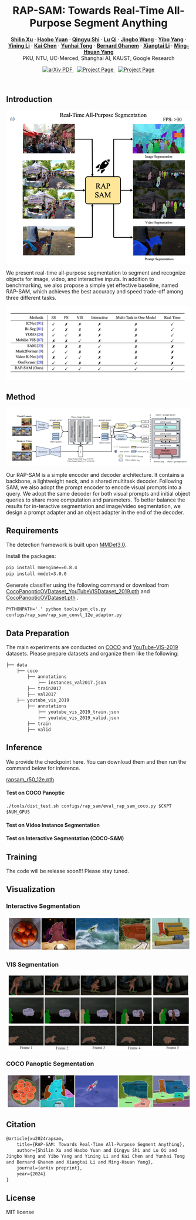 <br />
<p align="center">
  <h1 align="center">RAP-SAM: Towards Real-Time All-Purpose Segment Anything</h1>
  <p align="center">
    <a href="https://scholar.google.com/citations?user=8bBcL9sAAAAJ&hl=en"><strong>Shilin Xu</strong></a>
    ·
    <a href="https://yuanhaobo.me/"><strong>Haobo Yuan</strong></a>
    ·
    <a href="https://qingyushi.github.io"><strong>Qingyu Shi</strong></a>
    ·
    <a href="http://luqi.info/"><strong>Lu Qi</strong></a>
    ·
    <a href="https://scholar.google.co.uk/citations?user=GStTsxAAAAAJ&hl=zh-CN"><strong>Jingbo Wang</strong></a>
    ·
    <a href="https://scholar.google.com/citations?user=DxXXnCcAAAAJ&hl=zh-CN"><strong>Yibo Yang</strong></a>
    ·
    <a href="https://scholar.google.com.hk/citations?user=y_cp1sUAAAAJ&hl=en"><strong>Yining Li</strong></a>
    ·
    <a href="https://chenkai.site/"><strong>Kai Chen</strong></a>
    ·
    <a href="https://scholar.google.com/citations?user=T4gqdPkAAAAJ&hl=zh-CN"><strong>Yunhai Tong</strong></a>
    ·
    <a href="https://scholar.google.com/citations?hl=zh-CN&user=rVsGTeEAAAAJ"><strong>Bernard Ghanem</strong></a>
    ·
    <a href="https://lxtgh.github.io/"><strong>Xiangtai Li</strong></a>
    ·
    <a href="https://scholar.google.com/citations?user=p9-ohHsAAAAJ&hl=zh-CN"><strong>Ming-Hsuan Yang</strong></a>
  <br >
     PKU, NTU, UC-Merced, Shanghai AI, KAUST, Google Research
  </p>

  <p align="center">
    <a href='https://arxiv.org/abs/2401.10228'>
      <img src='https://img.shields.io/badge/Paper-PDF-green?style=flat&logo=arXiv&logoColor=green' alt='arXiv PDF'> </a>
    <a href='https://xushilin1.github.io/rap_sam/' style='padding-left: 0.5rem;'>
      <img src='https://img.shields.io/badge/Project-Page-blue?style=flat&logo=Google%20chrome&logoColor=blue' alt='Project Page'> </a>
    <a href='https://huggingface.co/spaces/shilinxu/rap-sam' style='padding-left: 0.5rem;'>
      <img src='https://img.shields.io/badge/Huggingface%20Model-8A2BE2' alt='Project Page'> </a>
  </p>

<br/>

## Introduction

![Figure](./assets/teaser.png)

We present real-time all-purpose segmentation to segment and recognize objects for image, video, and interactive inputs. In addition to benchmarking, we also propose a simple yet
effective baseline, named RAP-SAM, which achieves the best accuracy and speed trade-off among three different tasks.

![Figure](./assets/comparison.jpg)

## Method
![Figure](./assets/method.png)

Our RAP-SAM is a simple encoder and decoder architecture. It contains a backbone, a lightweight neck, and a shared multitask decoder.  Following SAM, we also adopt the prompt encoder to encode visual prompts into a query. We adopt the same decoder for both visual prompts and initial object queries to share more computation and parameters. To better balance the results for in-teractive segmentation and image/video segmentation, we design a prompt adapter and an object adapter in the end of the decoder.

## Requirements
The detection framework is built upon [MMDet3.0](https://github.com/open-mmlab/mmdetection).

Install the packages:
```bash
pip install mmengine==0.8.4
pip install mmdet=3.0.0
```
Generate classifier using the following command or download from [CocoPanopticOVDataset_YouTubeVISDataset_2019.pth](https://1drv.ms/u/c/12a1b84edebf20f7/EXxePOUe_jpJsAC2FqVaPzkBv0X1y0cIkmwlp4wE7bkW5A?e=a3GMnj) and [CocoPanopticOVDataset.pth](https://1drv.ms/u/c/12a1b84edebf20f7/EVjJu546FCtAko-aqlsb11IB2vYAMyXHd3cTe5OdsLllRA?e=gV6qat) .
```
PYTHONPATH='.' python tools/gen_cls.py configs/rap_sam/rap_sam_convl_12e_adaptor.py
```
## Data Preparation
The main experiments are conducted on [COCO](https://cocodataset.org/#home) 
and [YouTube-VIS-2019](https://youtube-vos.org/dataset/vis/) datasets. 
Please prepare datasets and organize them like the 
following:

```text
├── data
    ├── coco
        ├── annotations
            ├── instances_val2017.json
        ├── train2017
        ├── val2017
    ├── youtube_vis_2019
        ├── annotations
            ├── youtube_vis_2019_train.json
            ├── youtube_vis_2019_valid.json
        ├── train    
        ├── valid      
```

## Inference
We provide the checkpoint here. You can download them and then run the command below for inference.

[rapsam_r50_12e.pth](https://1drv.ms/u/c/12a1b84edebf20f7/EZH7IDUQTzlGlelI9whr39EB3Oet_Lux1tpowOYh68dWUg?e=GDF8Xg)

#### Test on COCO Panoptic 

```base 
./tools/dist_test.sh configs/rap_sam/eval_rap_sam_coco.py $CKPT $NUM_GPUS
```
#### Test on Video Instance Segmentation



#### Test on Interactive Segmentation (COCO-SAM)



## Training 

The code will be release soon!!! Please stay tuned.



## Visualization
### Interactive Segmentation
![Figure](./assets/interactive_seg.png)

### VIS Segmentation
![Figure](./assets/vis_seg.png)

### COCO Panoptic Segmentation
![Figure](./assets/coco_pan_seg.png)


## Citation
```
@article{xu2024rapsam,
    title={RAP-SAM: Towards Real-Time All-Purpose Segment Anything},
    author={Shilin Xu and Haobo Yuan and Qingyu Shi and Lu Qi and Jingbo Wang and Yibo Yang and Yining Li and Kai Chen and Yunhai Tong and Bernard Ghanem and Xiangtai Li and Ming-Hsuan Yang},
    journal={arXiv preprint},
    year={2024}
}
```
## License
MIT license 
